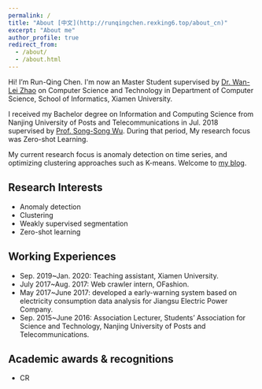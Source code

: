 ```yaml
---
permalink: /
title: "About [中文](http://runqingchen.rexking6.top/about_cn)"
excerpt: "About me"
author_profile: true
redirect_from:
  - /about/
  - /about.html
---
```



Hi! I’m Run-Qing Chen. I'm now an Master Student supervised by [Dr. Wan-Lei Zhao](http://pami.xmu.edu.cn/~wlzhao/index.htm) on Computer Science and Technology in Department of Computer Science, School of Informatics, Xiamen University. 

I received my Bachelor degree on Information and Computing Science from Nanjing University of Posts and Telecommunications in Jul. 2018 supervised by [Prof. Song-Song Wu](https://www.researchgate.net/profile/Songsong_Wu). During that period, My research focus was Zero-shot Learning.

My current research focus is anomaly detection on time series, and optimizing clustering approaches such as K-means. Welcome to [my blog](http://blog.rexking6.top/).

## Research Interests

* Anomaly detection
* Clustering
* Weakly supervised segmentation
* Zero-shot learning

## Working Experiences

* Sep. 2019\~Jan. 2020: Teaching assistant, Xiamen University.
* July 2017\~Aug. 2017: Web crawler intern, OFashion.
* May 2017\~June 2017: developed a early-warning system based on electricity consumption data analysis for Jiangsu Electric Power Company.
* Sep. 2015\~June 2016: Association Lecturer, Students’ Association for Science and Technology, Nanjing University of Posts and Telecommunications.
 
## Academic awards & recognitions

* CR